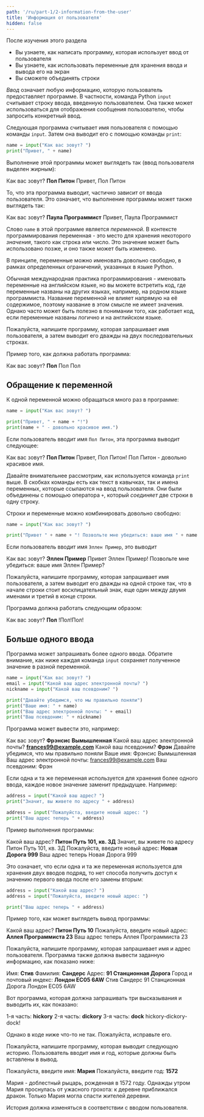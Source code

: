 ```yaml
---
path: '/ru/part-1/2-information-from-the-user'
title: 'Информация от пользователя'
hidden: false
---
```


<text-box variant='learningObjectives' name='Цели обучения'>

После изучения этого раздела

- Вы узнаете, как написать программу, которая использует ввод от пользователя
- Вы узнаете, как использовать переменные для хранения ввода и вывода его на экран
- Вы сможете объединять строки

</text-box>

_Ввод_ означает любую информацию, которую пользователь предоставляет программе. В частности, команда Python `input` считывает строку ввода, введенную пользователем. Она также может использоваться для отображения сообщения пользователю, чтобы запросить конкретный ввод.

Следующая программа считывает имя пользователя с помощью команды `input`. Затем она выводит его с помощью команды `print`:

```python
name = input("Как вас зовут? ")
print("Привет, " + name)
```

Выполнение этой программы может выглядеть так (ввод пользователя выделен жирным):

<sample-output>

Как вас зовут? **Пол Питон**
Привет, Пол Питон

</sample-output>

То, что эта программа выводит, частично зависит от ввода пользователя. Это означает, что выполнение программы может также выглядеть так:

<sample-output>

Как вас зовут? **Паула Программист**
Привет, Паула Программист

</sample-output>

Слово `name` в этой программе является _переменной_. В контексте программирования переменная - это место для хранения некоторого _значения_, такого как строка или число. Это значение может быть использовано позже, и оно также может быть изменено.

<text-box variant="hint" name="Именование переменных">

В принципе, переменные можно именовать довольно свободно, в рамках определенных ограничений, указанных в языке Python.

Обычная международная практика программирования - именовать переменные на английском языке, но вы можете встретить код, где переменные названы на других языках, например, на родном языке программиста. Название переменной не влияет напрямую на её содержимое, поэтому название в этом смысле не имеет значения. Однако часто может быть полезно в понимании того, как работает код, если переменные названы логично и на английском языке.

</text-box>

<in-browser-programming-exercise name="Name twice" tmcname="part01-06_name_twice" title="Имя дважды">

Пожалуйста, напишите программу, которая запрашивает имя пользователя, а затем выводит его дважды на двух последовательных строках.

Пример того, как должна работать программа:

<sample-output>

Как вас зовут? **Пол**
Пол
Пол

</sample-output>

</in-browser-programming-exercise>

## Обращение к переменной

К одной переменной можно обращаться много раз в программе:

```python
name = input("Как вас зовут? ")

print("Привет, " + name + "!")
print(name + " - довольно красивое имя.")
```

Если пользователь вводит имя `Пол Питон`, эта программа выводит следующее:

<sample-output>

Как вас зовут? **Пол Питон**
Привет, Пол Питон!
Пол Питон - довольно красивое имя.

</sample-output>

Давайте внимательнее рассмотрим, как используется команда `print` выше. В скобках команды есть как текст в кавычках, так и имена переменных, которые ссылаются на ввод пользователя. Они были объединены с помощью оператора `+`, который _соединяет_ две строки в одну строку.

Строки и переменные можно комбинировать довольно свободно:

```python
name = input("Как вас зовут? ")

print("Привет " + name + "! Позвольте мне убедиться: ваше имя " + name + "?")
```

Если пользователь вводит имя `Эллен Пример`, это выводит

<sample-output>

Как вас зовут? **Эллен Пример**
Привет Эллен Пример! Позвольте мне убедиться: ваше имя Эллен Пример?

</sample-output>

<in-browser-programming-exercise name="Name and exclamation marks" tmcname="part01-07_name_and_exclamation_marks" title="Имя и восклицательные знаки">

Пожалуйста, напишите программу, которая запрашивает имя пользователя, а затем выводит его дважды на одной строке так, что в начале строки стоит восклицательный знак, еще один между двумя именами и третий в конце строки.

Программа должна работать следующим образом:

<sample-output>

Как вас зовут? **Пол**
!Пол!Пол!

</sample-output>

</in-browser-programming-exercise>

## Больше одного ввода

Программа может запрашивать более одного ввода. Обратите внимание, как ниже каждая команда `input` сохраняет полученное значение в разной переменной.

```python
name = input("Как вас зовут? ")
email = input("Какой ваш адрес электронной почты? ")
nickname = input("Какой ваш псевдоним? ")

print("Давайте убедимся, что мы правильно поняли")
print("Ваше имя: " + name)
print("Ваш адрес электронной почты: " + email)
print("Ваш псевдоним: " + nickname)
```

Программа может вывести это, например:

<sample-output>

Как вас зовут? **Фрэнсис Вымышленная**
Какой ваш адрес электронной почты? **frances99@example.com**
Какой ваш псевдоним? **Фрэн**
Давайте убедимся, что мы правильно поняли
Ваше имя: Фрэнсис Вымышленная
Ваш адрес электронной почты: frances99@example.com
Ваш псевдоним: Фрэн

</sample-output>

Если одна и та же переменная используется для хранения более одного ввода, каждое новое значение заменит предыдущее. Например:

```python
address = input("Какой ваш адрес? ")
print("Значит, вы живете по адресу " + address)

address = input("Пожалуйста, введите новый адрес: ")
print("Ваш адрес теперь " + address)
```

Пример выполнения программы:

<sample-output>

Какой ваш адрес? **Питон Путь 101, кв. 3Д**
Значит, вы живете по адресу Питон Путь 101, кв. 3Д
Пожалуйста, введите новый адрес: **Новая Дорога 999**
Ваш адрес теперь Новая Дорога 999

</sample-output>

Это означает, что если одна и та же переменная используется для хранения двух вводов подряд, то нет способа получить доступ к значению первого ввода после его замены вторым:

```python
address = input("Какой ваш адрес? ")
address = input("Пожалуйста, введите новый адрес: ")

print("Ваш адрес теперь " + address)
```

Пример того, как может выглядеть вывод программы:

<sample-output>

Какой ваш адрес? **Питон Путь 10**
Пожалуйста, введите новый адрес: **Аллея Программиста 23**
Ваш адрес теперь Аллея Программиста 23

</sample-output>

<in-browser-programming-exercise name="Name and address" tmcname="part01-08_name_and_address" title="Имя и адрес">

Пожалуйста, напишите программу, которая запрашивает имя и адрес пользователя. Программа также должна вывести заданную информацию, как показано ниже:

<sample-output>

Имя: **Стив**
Фамилия: **Сандерс**
Адрес: **91 Станционная Дорога**
Город и почтовый индекс: **Лондон EC05 6AW**
Стив Сандерс
91 Станционная Дорога
Лондон EC05 6AW

</sample-output>

</in-browser-programming-exercise>

<in-browser-programming-exercise name="Fix the code: Utterances" tmcname="part01-09_utterances" title="Исправьте код: Высказывания">

Вот программа, которая должна запрашивать три высказывания и выводить их, как показано:

<sample-output>

1-я часть: **hickory**
2-я часть: **dickory**
3-я часть: **dock**
hickory-dickory-dock!

</sample-output>

Однако в коде ниже что-то не так. Пожалуйста, исправьте его.

</in-browser-programming-exercise>

<in-browser-programming-exercise name="Story" tmcname="part01-10_story" title="История">

Пожалуйста, напишите программу, которая выводит следующую историю. Пользователь вводит имя и год, которые должны быть вставлены в вывод.

<sample-output>

Пожалуйста, введите имя: **Мария**
Пожалуйста, введите год: **1572**

Мария - доблестный рыцарь, рожденная в 1572 году. Однажды утром Мария проснулась от ужасного грохота: к деревне приближался дракон. Только Мария могла спасти жителей деревни.

</sample-output>

История должна изменяться в соответствии с вводом пользователя.


</in-browser-programming-exercise>

<!--

A quiz to review the contents of this section:

<quiz id="10cb3510-d8a6-5e9b-b372-c85c4c7eb957"></quiz>

-->
